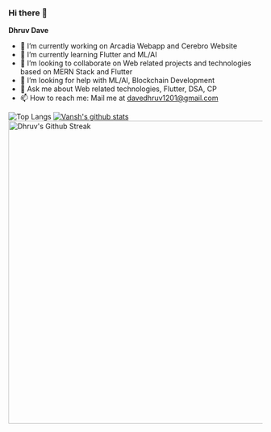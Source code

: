 ### Hi there 👋

**Dhruv Dave**

- 🔭 I’m currently working on Arcadia Webapp and Cerebro Website
- 🌱 I’m currently learning Flutter and ML/AI
- 👯 I’m looking to collaborate on Web related projects and technologies based on MERN Stack and Flutter
- 🤔 I’m looking for help with ML/AI, Blockchain Development
- 💬 Ask me about Web related technologies, Flutter, DSA, CP
- 📫 How to reach me: Mail me at davedhruv1201@gmail.com


![Top Langs](https://github-readme-stats.vercel.app/api/top-langs/?username=DhruvDave12&theme=nightowl&layout=compact&hide=html)
[![Vansh's github stats](https://github-readme-stats.vercel.app/api?username=DhruvDave12&theme=nightowl)](https://github.com/DhruvDave12/github-readme-stats)
<img align="center" src="https://github-readme-streak-stats.herokuapp.com/?user=DhruvDave12&theme=nightowl&hide_border=true" alt="Dhruv's Github Streak" width="600"/>
